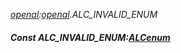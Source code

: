 _[openal](../../modules/openal/openal-module.md):[openal](../../modules/openal/openal-module.md).ALC\_INVALID\_ENUM_
##### Const ALC\_INVALID\_ENUM:[ALCenum](../../modules/openal/openal-alcenum.md)
